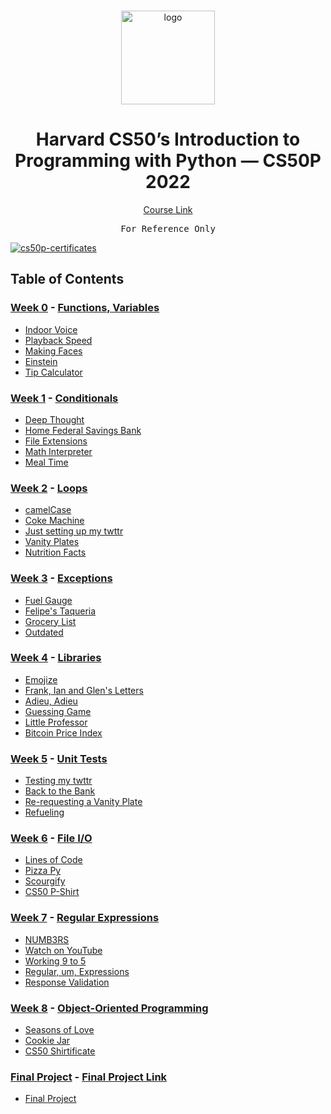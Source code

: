 <br>

<p align="center">
<img src="https://i.imgur.com/Jj740Yd.png" alt="logo" height="150"/>
</p>

<h1 align="center">
Harvard CS50’s Introduction to Programming with Python — CS50P 2022
</h1>

<p align="center">
  <a href="https://cs50.harvard.edu/python/2022/">Course Link</a>
</p>

<pre align="center">
For Reference Only
</pre>

<a href="https://certificates.cs50.io/f1effb2f-e62c-49d4-87b7-df4f49e41fa9.png">
  <img src="https://certificates.cs50.io/f1effb2f-e62c-49d4-87b7-df4f49e41fa9.png" alt="cs50p-certificates" />
</a>

## Table of Contents
### [Week 0](/Week%200/) - [Functions, Variables](https://cs50.harvard.edu/python/2022/weeks/0/)
- [Indoor Voice](/Week%200/Indoor%20Voice)
- [Playback Speed](/Week%200/Playback%20Speed)
- [Making Faces](/Week%200/Making%20Faces)
- [Einstein](/Week%200/Einstein)
- [Tip Calculator](/Week%200/Tip%20Calculator)

### [Week 1](/Week%201/) - [Conditionals](https://cs50.harvard.edu/python/2022/weeks/1/)
- [Deep Thought](/Week%201/Deep%20Thought)
- [Home Federal Savings Bank](/Week%201/Home%20Federal%20Savings%20Bank)
- [File Extensions](/Week%201/File%20Extensions)
- [Math Interpreter](/Week%201/Math%20Interpreter)
- [Meal Time](/Week%201/Meal%20Time)

### [Week 2](/Week%202/) - [Loops](https://cs50.harvard.edu/python/2022/weeks/2/)
- [camelCase](/Week%202/Camel%20Case)
- [Coke Machine](/Week%202/Coke%20Machine)
- [Just setting up my twttr](/Week%202/Just%20setting%20up%20my%20twttr)
- [Vanity Plates](/Week%202/Vanity%20Plates)
- [Nutrition Facts](/Week%202/Nutrition%20Facts)

### [Week 3](/Week%203/) - [Exceptions](https://cs50.harvard.edu/python/2022/weeks/3/)
- [Fuel Gauge](/Week%203/Fuel%20Gauge)
- [Felipe's Taqueria](/Week%203/Felipe's%20Taqueria)
- [Grocery List](/Week%203/Grocery%20List)
- [Outdated](/Week%203/Outdated)

### [Week 4](/Week%204/) - [Libraries](https://cs50.harvard.edu/python/2022/weeks/4/)
- [Emojize](/Week%204/Emojize)
- [Frank, Ian and Glen's Letters](/Week%204/Frank%2C%20Ian%20and%20Glen's%20Letters)
- [Adieu, Adieu](/Week%204/Adieu%2C%20Adieu)
- [Guessing Game](/Week%204/Guessing%20Game)
- [Little Professor](/Week%204/Little%20Professor)
- [Bitcoin Price Index](/Week%204/Bitcoin%20Price%20Index)

### [Week 5](/Week%205/) - [Unit Tests](https://cs50.harvard.edu/python/2022/weeks/5/)
- [Testing my twttr](/Week%205/Testing%20my%20twittr)
- [Back to the Bank](/Week%205/Back%20to%20the%20Bank)
- [Re-requesting a Vanity Plate](/Week%205/Re-requesting%20a%20Vanity%20Plate)
- [Refueling](/Week%205/Refueling)

### [Week 6](/Week%206/) - [File I/O](https://cs50.harvard.edu/python/2022/weeks/6/)
- [Lines of Code](/Week%206/Lines%20of%20Code)
- [Pizza Py](/Week%206/Pizza%20Py)
- [Scourgify](/Week%206/Scourgify)
- [CS50 P-Shirt](/Week%206/CS50%20P-Shirt)

### [Week 7](/Week%207/) - [Regular Expressions](https://cs50.harvard.edu/python/2022/weeks/7/)
- [NUMB3RS](/Week%207/NUMB3RS)
- [Watch on YouTube](/Week%207/Watch%20on%20YouTube)
- [Working 9 to 5](/Week%207/Working%209%20to%205)
- [Regular, um, Expressions](/Week%207/Regular%2C%20um%2C%20Expressions)
- [Response Validation](/Week%207/Response%20Validation)

### [Week 8](/Week%208/) - [Object-Oriented Programming](https://cs50.harvard.edu/python/2022/weeks/8)
- [Seasons of Love](/Week%208/Seasons%20of%20Love)
- [Cookie Jar](/Week%208/Cookie%20Jar)
- [CS50 Shirtificate](/Week%208/CS50%20Shirtificate)

### [Final Project](/Final%20Project) - [Final Project Link](https://cs50.harvard.edu/python/2022/project/)
- [Final Project](/Final%20Project/Final%20Project)